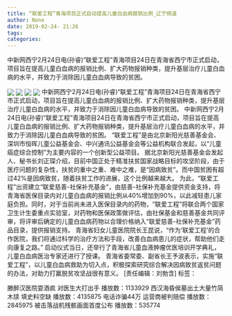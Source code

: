```yaml
---
title: “联爱工程”青海项目正式启动提高儿童白血病报销比例_辽宁频道
author: None
date: 2019-02-24- 21:26
tags: 
categories: 
---
```

中新网西宁2月24日电(孙睿)“联爱工程”青海项目24日在青海省西宁市正式启动，项目旨在提高儿童白血病的报销比例、扩大药物报销种类，提升基层治疗儿童白血病的水平，并致力于消除因儿童白血病导致的贫困。
<!-- more -->
                
<img align="center" border="0" src="http://p2.ifengimg.com/fck/2019_09/58380a452fe54b2_w540_h339.jpg" />
                
<img align="center" border="0" src="http://p2.ifengimg.com/fck/2019_09/9b458c39be5c39f_w540_h385.jpg" />
            
<img align="center" border="0" src="http://p2.ifengimg.com/fck/2019_09/6fc006b0c0ca16e_w540_h378.jpg" />
<img align="center" border="0" src="http://p2.ifengimg.com/a/2016/0810/204c433878d5cf9size1_w16_h16.png" />
中新网西宁2月24日电(孙睿)“联爱工程”青海项目24日在青海省西宁市正式启动，项目旨在提高儿童白血病的报销比例、扩大药物报销种类，提升基层治疗儿童白血病的水平，并致力于消除因儿童白血病导致的贫困。
中新网西宁2月24日电(孙睿)“联爱工程”青海项目24日在青海省西宁市正式启动，项目旨在提高儿童白血病的报销比例、扩大药物报销种类，提升基层治疗儿童白血病的水平，并致力于消除因儿童白血病导致的贫困。
“联爱工程”是由北京新阳光慈善基金会、深圳市恒晖儿童公益基金会、中兴通讯公益基金会等公益机构联合发起，以“儿童癌症综合控制”为主要内容的一个创新型公益项目。
据北京新阳光慈善基金会发起人、秘书长刘正琛介绍，目前中国正处于精准扶贫国家战略目标的攻坚阶段，由于医疗问题的复杂性，扶贫的重中之重、难中之难，是“因病致贫”。而中国贫困有超过42%是因病致贫，随着扶贫工作的进展，这个比例越来越大。
为此，“联爱工程”出资建立“联爱慈善-社保补充基金”，由慈善-社保补充基金提供资金支持，将青海省医保目录内对儿童白血病的报销比例从40%增加到90%，以此减轻患儿家庭负担。同时，对于当前尚未进入医保目录内的药物，“联爱工程”将联合两个国家卫生计生委重点实验室，对药物和医保政策做评估，由社保基金和慈善基金共同评审，将评审后确定的儿童白血病药物以合理价格纳入“联爱慈善-社保补充基金”药品目录，提供报销支持。
青海省妇女儿童医院院长王昆说，“作为‘联爱工程’的合作医院，我们将通过科学的治疗方法和手段，改善白血病患儿的症状，帮助他们走向康复之路。”
启动仪式当日，还举行了青海省儿童血液肿瘤优医培训开学典礼，儿童白血病医治专家还进行了授课。
青海省委常委、副省长王予波表示，实施“联爱工程”，以儿童白血病救助为切入点，积极探索研究综合解决因病致贫返贫问题的办法，对助力打赢脱贫攻坚战很有意义。
[责任编辑：刘勃含]
标签：
 
             
滕醉汉医院耍酒疯 对医生大打出手
播放数：1133929
西汉海昏侯墓出土大量竹简木牍 填史料空缺
播放数：4135875
电话诈骗44万 运营商被判赔偿
播放数：2845975
被击落战机残骸画面首度公布
播放数：535774
